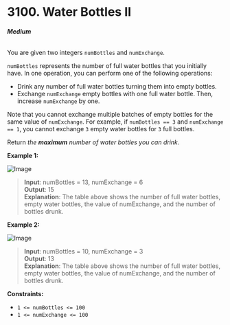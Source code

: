 # 3100. Water Bottles II
###### **Medium**

You are given two integers `numBottles` and `numExchange`.

`numBottles` represents the number of full water bottles that you initially have. In one operation, you can perform one of the following operations:

- Drink any number of full water bottles turning them into empty bottles.
- Exchange `numExchange` empty bottles with one full water bottle. Then, increase `numExchange` by one.

Note that you cannot exchange multiple batches of empty bottles for the same value of `numExchange`. For example, if `numBottles == 3` and `numExchange == 1`, you cannot exchange `3` empty water bottles for `3` full bottles.

Return *the* ***maximum*** *number of water bottles you can drink*.
 

**Example 1:**

![Image](https://assets.leetcode.com/uploads/2024/01/28/exampleone1.png)
> **Input**: numBottles = 13, numExchange = 6  
**Output**: 15  
**Explanation**: The table above shows the number of full water bottles, empty water bottles, the value of numExchange, and the number of bottles drunk.  

**Example 2:**

![Image](https://assets.leetcode.com/uploads/2024/01/28/example231.png)
> **Input**: numBottles = 10, numExchange = 3  
**Output**: 13  
**Explanation**: The table above shows the number of full water bottles, empty water bottles, the value of numExchange, and the number of bottles drunk.  
 

**Constraints:**

- `1 <= numBottles <= 100 `
- `1 <= numExchange <= 100`
